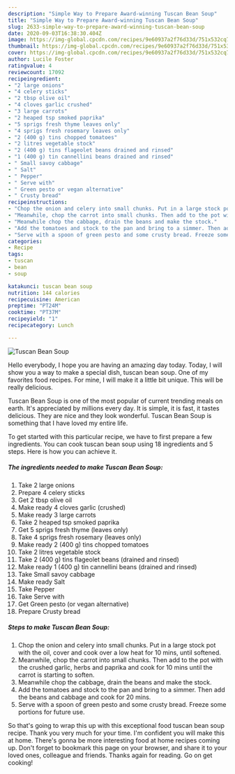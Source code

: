 ```yaml
---
description: "Simple Way to Prepare Award-winning Tuscan Bean Soup"
title: "Simple Way to Prepare Award-winning Tuscan Bean Soup"
slug: 2633-simple-way-to-prepare-award-winning-tuscan-bean-soup
date: 2020-09-03T16:38:30.404Z
image: https://img-global.cpcdn.com/recipes/9e60937a2f76d33d/751x532cq70/tuscan-bean-soup-recipe-main-photo.jpg
thumbnail: https://img-global.cpcdn.com/recipes/9e60937a2f76d33d/751x532cq70/tuscan-bean-soup-recipe-main-photo.jpg
cover: https://img-global.cpcdn.com/recipes/9e60937a2f76d33d/751x532cq70/tuscan-bean-soup-recipe-main-photo.jpg
author: Lucile Foster
ratingvalue: 4
reviewcount: 17092
recipeingredient:
- "2 large onions"
- "4 celery sticks"
- "2 tbsp olive oil"
- "4 cloves garlic crushed"
- "3 large carrots"
- "2 heaped tsp smoked paprika"
- "5 sprigs fresh thyme leaves only"
- "4 sprigs fresh rosemary leaves only"
- "2 (400 g) tins chopped tomatoes"
- "2 litres vegetable stock"
- "2 (400 g) tins flageolet beans drained and rinsed"
- "1 (400 g) tin cannellini beans drained and rinsed"
- " Small savoy cabbage"
- " Salt"
- " Pepper"
- " Serve with"
- " Green pesto or vegan alternative"
- " Crusty bread"
recipeinstructions:
- "Chop the onion and celery into small chunks. Put in a large stock pot with the oil, cover and cook over a low heat for 10 mins, until softened."
- "Meanwhile, chop the carrot into small chunks. Then add to the pot with the crushed garlic, herbs and paprika and cook for 10 mins until the carrot is starting to soften."
- "Meanwhile chop the cabbage, drain the beans and make the stock."
- "Add the tomatoes and stock to the pan and bring to a simmer. Then add the beans and cabbage and cook for 20 mins."
- "Serve with a spoon of green pesto and some crusty bread. Freeze some portions for future use."
categories:
- Recipe
tags:
- tuscan
- bean
- soup

katakunci: tuscan bean soup 
nutrition: 144 calories
recipecuisine: American
preptime: "PT24M"
cooktime: "PT37M"
recipeyield: "1"
recipecategory: Lunch

---
```



![Tuscan Bean Soup](https://img-global.cpcdn.com/recipes/9e60937a2f76d33d/751x532cq70/tuscan-bean-soup-recipe-main-photo.jpg)

Hello everybody, I hope you are having an amazing day today. Today, I will show you a way to make a special dish, tuscan bean soup. One of my favorites food recipes. For mine, I will make it a little bit unique. This will be really delicious.

Tuscan Bean Soup is one of the most popular of current trending meals on earth. It's appreciated by millions every day. It is simple, it is fast, it tastes delicious. They are nice and they look wonderful. Tuscan Bean Soup is something that I have loved my entire life.




To get started with this particular recipe, we have to first prepare a few ingredients. You can cook tuscan bean soup using 18 ingredients and 5 steps. Here is how you can achieve it.

<!--inarticleads1-->

##### The ingredients needed to make Tuscan Bean Soup:

1. Take 2 large onions
1. Prepare 4 celery sticks
1. Get 2 tbsp olive oil
1. Make ready 4 cloves garlic (crushed)
1. Make ready 3 large carrots
1. Take 2 heaped tsp smoked paprika
1. Get 5 sprigs fresh thyme (leaves only)
1. Take 4 sprigs fresh rosemary (leaves only)
1. Make ready 2 (400 g) tins chopped tomatoes
1. Take 2 litres vegetable stock
1. Take 2 (400 g) tins flageolet beans (drained and rinsed)
1. Make ready 1 (400 g) tin cannellini beans (drained and rinsed)
1. Take  Small savoy cabbage
1. Make ready  Salt
1. Take  Pepper
1. Take  Serve with
1. Get  Green pesto (or vegan alternative)
1. Prepare  Crusty bread




<!--inarticleads2-->

##### Steps to make Tuscan Bean Soup:

1. Chop the onion and celery into small chunks. Put in a large stock pot with the oil, cover and cook over a low heat for 10 mins, until softened.
1. Meanwhile, chop the carrot into small chunks. Then add to the pot with the crushed garlic, herbs and paprika and cook for 10 mins until the carrot is starting to soften.
1. Meanwhile chop the cabbage, drain the beans and make the stock.
1. Add the tomatoes and stock to the pan and bring to a simmer. Then add the beans and cabbage and cook for 20 mins.
1. Serve with a spoon of green pesto and some crusty bread. Freeze some portions for future use.




So that's going to wrap this up with this exceptional food tuscan bean soup recipe. Thank you very much for your time. I'm confident you will make this at home. There's gonna be more interesting food at home recipes coming up. Don't forget to bookmark this page on your browser, and share it to your loved ones, colleague and friends. Thanks again for reading. Go on get cooking!
